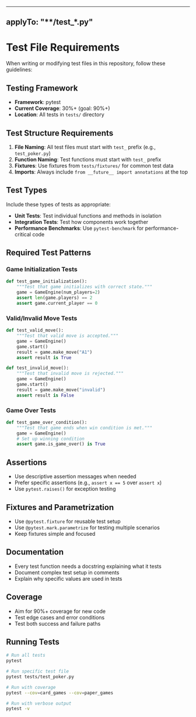 ______________________________________________________________________

## applyTo: "\*\*/test\_\*.py"

# Test File Requirements

When writing or modifying test files in this repository, follow these guidelines:

## Testing Framework

- **Framework**: pytest
- **Current Coverage**: 30%+ (goal: 90%+)
- **Location**: All tests in `tests/` directory

## Test Structure Requirements

1. **File Naming**: All test files must start with `test_` prefix (e.g., `test_poker.py`)
1. **Function Naming**: Test functions must start with `test_` prefix
1. **Fixtures**: Use fixtures from `tests/fixtures/` for common test data
1. **Imports**: Always include `from __future__ import annotations` at the top

## Test Types

Include these types of tests as appropriate:

- **Unit Tests**: Test individual functions and methods in isolation
- **Integration Tests**: Test how components work together
- **Performance Benchmarks**: Use `pytest-benchmark` for performance-critical code

## Required Test Patterns

### Game Initialization Tests

```python
def test_game_initialization():
    """Test that game initializes with correct state."""
    game = GameEngine(num_players=2)
    assert len(game.players) == 2
    assert game.current_player == 0
```

### Valid/Invalid Move Tests

```python
def test_valid_move():
    """Test that valid move is accepted."""
    game = GameEngine()
    game.start()
    result = game.make_move("A1")
    assert result is True

def test_invalid_move():
    """Test that invalid move is rejected."""
    game = GameEngine()
    game.start()
    result = game.make_move("invalid")
    assert result is False
```

### Game Over Tests

```python
def test_game_over_condition():
    """Test that game ends when win condition is met."""
    game = GameEngine()
    # Set up winning condition
    assert game.is_game_over() is True
```

## Assertions

- Use descriptive assertion messages when needed
- Prefer specific assertions (e.g., `assert x == 5` over `assert x`)
- Use `pytest.raises()` for exception testing

## Fixtures and Parametrization

- Use `@pytest.fixture` for reusable test setup
- Use `@pytest.mark.parametrize` for testing multiple scenarios
- Keep fixtures simple and focused

## Documentation

- Every test function needs a docstring explaining what it tests
- Document complex test setup in comments
- Explain why specific values are used in tests

## Coverage

- Aim for 90%+ coverage for new code
- Test edge cases and error conditions
- Test both success and failure paths

## Running Tests

```bash
# Run all tests
pytest

# Run specific test file
pytest tests/test_poker.py

# Run with coverage
pytest --cov=card_games --cov=paper_games

# Run with verbose output
pytest -v
```
